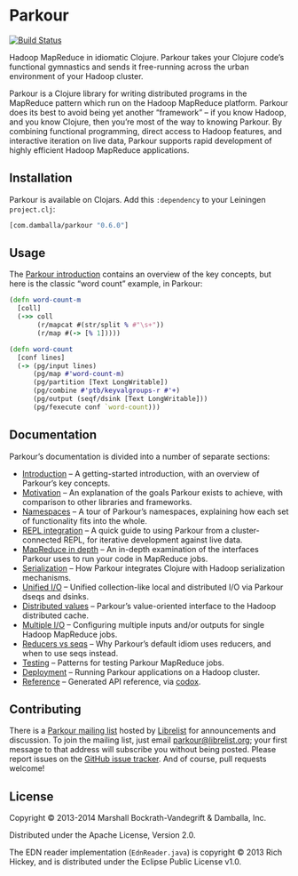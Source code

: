 # Parkour

[![Build Status](https://secure.travis-ci.org/damballa/parkour.png)](http://travis-ci.org/damballa/parkour)

Hadoop MapReduce in idiomatic Clojure.  Parkour takes your Clojure code’s
functional gymnastics and sends it free-running across the urban environment of
your Hadoop cluster.

Parkour is a Clojure library for writing distributed programs in the MapReduce
pattern which run on the Hadoop MapReduce platform.  Parkour does its best to
avoid being yet another “framework” – if you know Hadoop, and you know Clojure,
then you’re most of the way to knowing Parkour.  By combining functional
programming, direct access to Hadoop features, and interactive iteration on live
data, Parkour supports rapid development of highly efficient Hadoop MapReduce
applications.

## Installation

Parkour is available on Clojars.  Add this `:dependency` to your Leiningen
`project.clj`:

```clj
[com.damballa/parkour "0.6.0"]
```

## Usage

The [Parkour introduction][intro] contains an overview of the key concepts, but
here is the classic “word count” example, in Parkour:

```clj
(defn word-count-m
  [coll]
  (->> coll
       (r/mapcat #(str/split % #"\s+"))
       (r/map #(-> [% 1]))))

(defn word-count
  [conf lines]
  (-> (pg/input lines)
      (pg/map #'word-count-m)
      (pg/partition [Text LongWritable])
      (pg/combine #'ptb/keyvalgroups-r #'+)
      (pg/output (seqf/dsink [Text LongWritable]))
      (pg/fexecute conf `word-count)))
```

## Documentation

Parkour’s documentation is divided into a number of separate sections:

- [Introduction][intro] – A getting-started introduction, with an overview of
  Parkour’s key concepts.
- [Motivation][motivation] – An explanation of the goals Parkour exists to
  achieve, with comparison to other libraries and frameworks.
- [Namespaces][namespaces] – A tour of Parkour’s namespaces, explaining how each
  set of functionality fits into the whole.
- [REPL integration][repl] – A quick guide to using Parkour from a
  cluster-connected REPL, for iterative development against live data.
- [MapReduce in depth][mr-detailed] – An in-depth examination of the interfaces
  Parkour uses to run your code in MapReduce jobs.
- [Serialization][serialization] – How Parkour integrates Clojure with Hadoop
  serialization mechanisms.
- [Unified I/O][unified-io] – Unified collection-like local and distributed I/O
  via Parkour dseqs and dsinks.
- [Distributed values][dvals] – Parkour’s value-oriented interface to the Hadoop
  distributed cache.
- [Multiple I/O][multi-io] – Configuring multiple inputs and/or outputs for
  single Hadoop MapReduce jobs.
- [Reducers vs seqs][reducers-vs-seqs] – Why Parkour’s default idiom uses
  reducers, and when to use seqs instead.
- [Testing][testing] – Patterns for testing Parkour MapReduce jobs.
- [Deployment][deployment] – Running Parkour applications on a Hadoop cluster.
- [Reference][api] – Generated API reference, via [codox][codox].

## Contributing

There is a [Parkour mailing list][mailing-list] hosted by
[Librelist](http://librelist.com/) for announcements and discussion.  To join
the mailing list, just email parkour@librelist.org; your first message to that
address will subscribe you without being posted.  Please report issues on the
[GitHub issue tracker][issues].  And of course, pull requests welcome!

## License

Copyright © 2013-2014 Marshall Bockrath-Vandegrift & Damballa, Inc.

Distributed under the Apache License, Version 2.0.

The EDN reader implementation (`EdnReader.java`) is copyright © 2013 Rich
Hickey, and is distributed under the Eclipse Public License v1.0.

[intro]: https://github.com/damballa/parkour/blob/master/doc/intro.md
[motivation]: https://github.com/damballa/parkour/blob/master/doc/motivation.md
[namespaces]: https://github.com/damballa/parkour/blob/master/doc/namespaces.md
[repl]: https://github.com/damballa/parkour/blob/master/doc/repl.md
[mr-detailed]: https://github.com/damballa/parkour/blob/master/doc/mr-detailed.md
[serialization]: https://github.com/damballa/parkour/blob/master/doc/serialization.md
[unified-io]: https://github.com/damballa/parkour/blob/master/doc/unified-io.md
[dvals]: https://github.com/damballa/parkour/blob/master/doc/dvals.md
[multi-io]: https://github.com/damballa/parkour/blob/master/doc/multi-io.md
[reducers-vs-seqs]: https://github.com/damballa/parkour/blob/master/doc/reducers-vs-seqs.md
[testing]: https://github.com/damballa/parkour/blob/master/doc/testing.md
[deployment]: https://github.com/damballa/parkour/blob/master/doc/deployment.md
[api]: http://damballa.github.io/parkour/
[codox]: https://github.com/weavejester/codox
[mailing-list]: http://librelist.com/browser/parkour/
[issues]: https://github.com/damballa/parkour/issues
